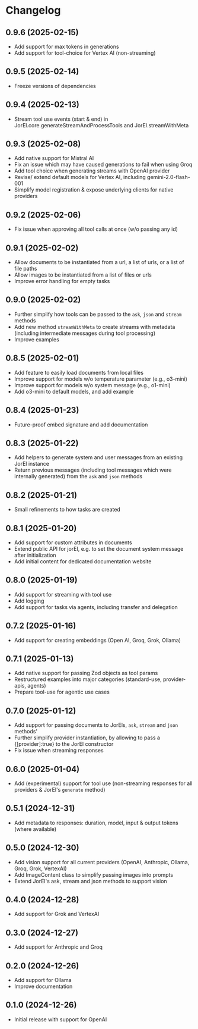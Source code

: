 # Changelog

## 0.9.6 (2025-02-15)

- Add support for max tokens in generations
- Add support for tool-choice for Vertex AI (non-streaming)

## 0.9.5 (2025-02-14)

- Freeze versions of dependencies

## 0.9.4 (2025-02-13)

- Stream tool use events (start & end) in JorEl.core.generateStreamAndProcessTools and JorEl.streamWithMeta 

## 0.9.3 (2025-02-08)

- Add native support for Mistral AI
- Fix an issue which may have caused generations to fail when using Groq
- Add tool choice when generating streams with OpenAI provider
- Revise/ extend default models for Vertex AI, including gemini-2.0-flash-001
- Simplify model registration & expose underlying clients for native providers

## 0.9.2 (2025-02-06)

- Fix issue when approving all tool calls at once (w/o passing any id)

## 0.9.1 (2025-02-02)

- Allow documents to be instantiated from a url, a list of urls, or a list of file paths 
- Allow images to be instantiated from a list of files or urls
- Improve error handling for empty tasks

## 0.9.0 (2025-02-02)

- Further simplify how tools can be passed to the `ask`, `json` and `stream` methods
- Add new method `streamWithMeta` to create streams with metadata (including intermediate messages during tool processing)
- Improve examples

## 0.8.5 (2025-02-01)

- Add feature to easily load documents from local files
- Improve support for models w/o temperature parameter (e.g., o3-mini)
- Improve support for models w/o system message (e.g., o1-mini)
- Add o3-mini to default models, and add example

## 0.8.4 (2025-01-23)

- Future-proof embed signature and add documentation

## 0.8.3 (2025-01-22)

- Add helpers to generate system and user messages from an existing JorEl instance
- Return previous messages (including tool messages which were internally generated) from the `ask` and `json` methods

## 0.8.2 (2025-01-21)

- Small refinements to how tasks are created

## 0.8.1 (2025-01-20)

- Add support for custom attributes in documents
- Extend public API for jorEl, e.g. to set the document system message after initialization
- Add initial content for dedicated documentation website

## 0.8.0 (2025-01-19)

- Add support for streaming with tool use
- Add logging
- Add support for tasks via agents, including transfer and delegation

## 0.7.2 (2025-01-16)

- Add support for creating embeddings (Open AI, Groq, Grok, Ollama)

## 0.7.1 (2025-01-13)

- Add native support for passing Zod objects as tool params
- Restructured examples into major categories (standard-use, provider-apis, agents)
- Prepare tool-use for agentic use cases

## 0.7.0 (2025-01-12)

- Add support for passing documents to JorEls, `ask`, `stream` and `json` methods'
- Further simplify provider instantiation, by allowing to pass a {[provider]:true} to the JorEl constructor
- Fix issue when streaming responses

## 0.6.0 (2025-01-04)

- Add (experimental) support for tool use (non-streaming responses for all providers & JorEl's `generate` method)

## 0.5.1 (2024-12-31)

- Add metadata to responses: duration, model, input & output tokens (where available)

## 0.5.0 (2024-12-30)

- Add vision support for all current providers (OpenAI, Anthropic, Ollama, Groq, Grok, VertexAI)
- Add ImageContent class to simplify passing images into prompts
- Extend JorEl's ask, stream and json methods to support vision

## 0.4.0 (2024-12-28)

- Add support for Grok and VertexAI

## 0.3.0 (2024-12-27)

- Add support for Anthropic and Groq

## 0.2.0 (2024-12-26)

- Add support for Ollama
- Improve documentation

## 0.1.0 (2024-12-26)

- Initial release with support for OpenAI


